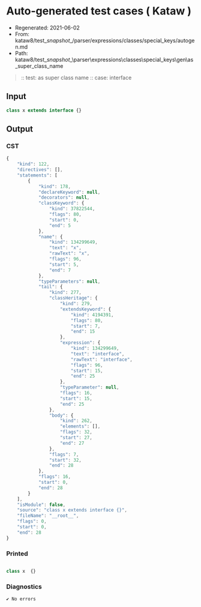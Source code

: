 # Auto-generated test cases ( Kataw )
- Regenerated: 2021-06-02
- From: kataw8/test\__snapshot__/parser/expressions/classes/special_keys/autogen.md
- Path: kataw8/test\__snapshot__\parser\expressions\classes\special_keys\gen\as_super_class_name
> :: test: as super class name
> :: case: interface
## Input

`````js
class x extends interface {}
`````
## Output

### CST

```javascript
{
    "kind": 122,
    "directives": [],
    "statements": [
        {
            "kind": 178,
            "declareKeyword": null,
            "decorators": null,
            "classKeyword": {
                "kind": 37822544,
                "flags": 80,
                "start": 0,
                "end": 5
            },
            "name": {
                "kind": 134299649,
                "text": "x",
                "rawText": "x",
                "flags": 96,
                "start": 5,
                "end": 7
            },
            "typeParameters": null,
            "tail": {
                "kind": 277,
                "classHeritage": {
                    "kind": 279,
                    "extendsKeyword": {
                        "kind": 4194391,
                        "flags": 80,
                        "start": 7,
                        "end": 15
                    },
                    "expression": {
                        "kind": 134299649,
                        "text": "interface",
                        "rawText": "interface",
                        "flags": 96,
                        "start": 15,
                        "end": 25
                    },
                    "typeParameter": null,
                    "flags": 16,
                    "start": 15,
                    "end": 25
                },
                "body": {
                    "kind": 262,
                    "elements": [],
                    "flags": 32,
                    "start": 27,
                    "end": 27
                },
                "flags": 7,
                "start": 32,
                "end": 28
            },
            "flags": 16,
            "start": 0,
            "end": 28
        }
    ],
    "isModule": false,
    "source": "class x extends interface {}",
    "fileName": "__root__",
    "flags": 0,
    "start": 0,
    "end": 28
}
```

### Printed

```javascript

class x  {}
```

### Diagnostics

```javascript
✔ No errors
```

